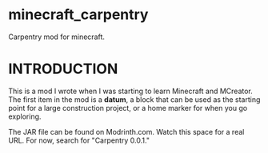 # minecraft_carpentry
Carpentry mod for minecraft. 

# INTRODUCTION
This is a mod I wrote when I was starting to learn Minecraft and MCreator. The first item in the mod is a **datum**, a block that 
can be used as the starting point for a large construction project, or a home marker for when you go exploring.

The JAR file can be found on Modrinth.com. Watch this space for a real URL. For now, search for "Carpentry 0.0.1."
